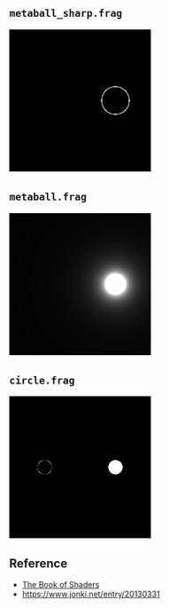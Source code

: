 
## `metaball_sharp.frag`

<img src="img/metaball_sharp.gif" width="256">


## `metaball.frag`

<img src="img/metaball.gif" width="256">


## `circle.frag`

<img src="img/circle.gif" width="256">


## Reference

- [The Book of Shaders](https://thebookofshaders.com/05/?lan=jp)
- https://www.jonki.net/entry/20130331
